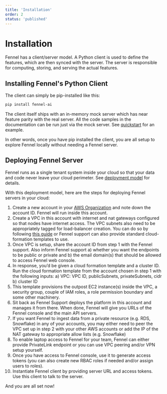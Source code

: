 ```yaml
---
title: 'Installation'
order: 2
status: 'published'
---
```


# Installation

Fennel has a client/server model. A Python client is used to define the 
features, which are then synced with the server. The server is responsible for 
computing, storing, and serving the actual features.

## Installing Fennel's Python Client

The client can simply be pip-installed like this:

```bash
pip install fennel-ai
```

The client itself ships with an in-memory mock server which has near feature
parity with the real server. All the code samples in the documentation can be 
run just via the mock server. See [quickstart](/getting-started/quickstart) 
for an example. 

In other words, once you have pip installed the client, you are all setup to 
explore Fennel locally without needing a Fennel server.


## Deploying Fennel Server

Fennel runs as a single tenant system inside your cloud so that your data and 
code never leave your cloud perimeter. See [deployment model](/security-compliance/deployment-model)
for details. 

With this deployment model, here are the steps for deploying Fennel servers in 
your cloud:

1. Create a new account in
   your [AWS Organization](https://docs.aws.amazon.com/organizations/latest/userguide/orgs_introduction.html) 
   and note down the account ID. Fennel will run inside this account. 
2. Create a VPC in this account with internet and nat gateways configured so 
   that nodes have internet access. The VPC subnets also need to be 
   appropriately tagged for load-balancer creation. You can do so by following 
   [this guide](https://docs.aws.amazon.com/eks/latest/userguide/creating-a-vpc.html)
   or Fennel support can also provide standard cloud-formation templates to use.
3. Once VPC is setup, share the account ID from step 1 with the Fennel support. 
   Also inform Fennel support a) whether you want the endpoints to be public 
   or private and b) the email domain(s) that should be allowed to access Fennel 
   web console.
4. In response, you’d be given a cloud formation template and a cluster ID. Run 
   the cloud formation template from the account chosen in step 1 with the 
   following inputs: a) VPC: VPC ID, publicSubnets, privateSubnets, 
   cidr b) cluster ID
5. This template provisions the outpost EC2 instance(s) inside the VPC, a 
   security group, couple of IAM roles, a role permission boundary and some 
   other machinery.
6. Sit back as Fennel Support deploys the platform in this account and manages 
   it from there. When done, Fennel will give you URLs of the Fennel console 
   and the main API servers.
7. If you want Fennel to ingest data from a private resource (e.g. RDS, 
   Snowflake) in any of your accounts, you may either need to peer the 
   VPC set up in step 2 with your other AWS accounts or add the IP of the NAT 
   gateway to appropriate allow lists (e.g. Snowflake)
8. To enable laptop access to Fennel for your team, Fennel can either provide 
   PrivateLink endpoint or you can use VPC peering and/or VPN setup yourself.
9. Once you have access to Fennel console, use it to generate access tokens (you 
   can also create new RBAC roles if needed and/or assign users to roles).
10. Instantiate Fennel client by providing server URL and access tokens. Use 
    this client to talk to the server.

And you are all set now!

